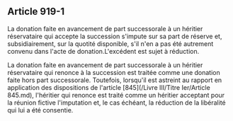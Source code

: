 Article 919-1
----
La donation faite en avancement de part successorale à un héritier réservataire
qui accepte la succession s'impute sur sa part de réserve et, subsidiairement,
sur la quotité disponible, s'il n'en a pas été autrement convenu dans l'acte de
donation.L'excédent est sujet à réduction.

La donation faite en avancement de part successorale à un héritier réservataire
qui renonce à la succession est traitée comme une donation faite hors part
successorale. Toutefois, lorsqu'il est astreint au rapport en application des
dispositions de l'article [845](/Livre III/Titre Ier/Article 845.md), l'héritier qui renonce est traité comme un
héritier acceptant pour la réunion fictive l'imputation et, le cas échéant, la
réduction de la libéralité qui lui a été consentie.
